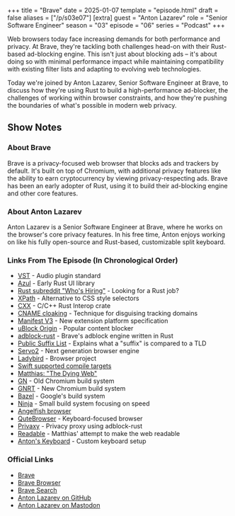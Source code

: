 +++
title = "Brave"
date = 2025-01-07
template = "episode.html"
draft = false
aliases = ["/p/s03e07"]
[extra]
guest = "Anton Lazarev"
role = "Senior Software Engineer"
season = "03"
episode = "06"
series = "Podcast"
+++

<div><script id="letscast-player-9d22a062" src="https://letscast.fm/podcasts/rust-in-production-82281512/episodes/brave-with-anton-lazarev/player.js?size=s"></script></div>
Web browsers today face increasing demands for both performance and privacy. At Brave, they're tackling both challenges head-on with their Rust-based ad-blocking engine. This isn't just about blocking ads – it's about doing so with minimal performance impact while maintaining compatibility with existing filter lists and adapting to evolving web technologies.

<!-- more -->

Today we're joined by Anton Lazarev, Senior Software Engineer at Brave, to discuss how they're using Rust to build a high-performance ad-blocker, the challenges of working within browser constraints, and how they're pushing the boundaries of what's possible in modern web privacy.

## Show Notes

### About Brave

Brave is a privacy-focused web browser that blocks ads and trackers by default. It's built on top of Chromium, with additional privacy features like the ability to earn cryptocurrency by viewing privacy-respecting ads. Brave has been an early adopter of Rust, using it to build their ad-blocking engine and other core features.

### About Anton Lazarev

Anton Lazarev is a Senior Software Engineer at Brave, where he works on the browser's core privacy features. 
In his free time, Anton enjoys working on like his fully open-source and Rust-based, customizable split keyboard.

### Links From The Episode (In Chronological Order)

- [VST](https://en.wikipedia.org/wiki/Virtual_Studio_Technology) - Audio plugin standard
- [Azul](https://azul.rs/) - Early Rust UI library
- [Rust subreddit "Who's Hiring"](https://www.reddit.com/r/rust/search?q=title%3A%22Who%27s+Hiring%22&restrict_sr=on&sort=new) - Looking for a Rust job?
- [XPath](https://developer.mozilla.org/en-US/docs/Web/XPath) - Alternative to CSS style selectors
- [CXX](https://cxx.rs/) - C/C++ Rust Interop crate
- [CNAME cloaking](https://brave.com/privacy-updates/6-cname-trickery/) - Technique for disguising tracking domains
- [Manifest V3](https://developer.chrome.com/docs/extensions/mv3/intro/) - New extension platform specification
- [uBlock Origin](https://github.com/gorhill/uBlock) - Popular content blocker
- [adblock-rust](https://github.com/brave/adblock-rust) - Brave's adblock engine written in Rust
- [Public Suffix List](https://publicsuffix.org/) - Explains what a "suffix" is compared to a TLD
- [Servo2](https://servo.org/) - Next generation browser engine
- [Ladybird](https://ladybird.org/) - Browser project
- [Swift supported compile targets](https://github.com/swiftlang/swift/blob/131e504c16f069305c56fd25b8d6373639a6f32a/utils/swift_build_support/swift_build_support/targets.py#L347-L427)
- [Matthias: "The Dying Web"](https://endler.dev/2024/the-dying-web/)
- [GN](https://gn.googlesource.com/gn/) - Old Chromium build system
- [GNRT](https://example.com/gnrt) - New Chromium build system
- [Bazel](https://bazel.build/) - Google's build system
- [Ninja](https://ninja-build.org/) - Small build system focusing on speed
- [Angelfish browser](https://apps.kde.org/angelfish/)
- [QuteBrowser](https://qutebrowser.org/) - Keyboard-focused browser
- [Privaxy](https://github.com/barre/privaxy) - Privacy proxy using adblock-rust
- [Readable](https://github.com/readable-app/readable) - Matthias' attempt to make the web readable
- [Anton's Keyboard](https://kb2.antonok.com/) - Custom keyboard setup

### Official Links

- [Brave](https://brave.com)
- [Brave Browser](https://brave.com/download)
- [Brave Search](https://search.brave.com)
- [Anton Lazarev on GitHub](https://github.com/antonok-edm)
- [Anton Lazarev on Mastodon](https://mastodon.social/@antonok@fosstodon.org)